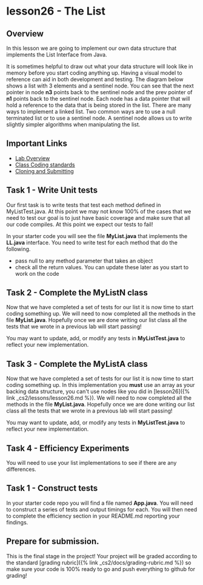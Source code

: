 # lesson26 - The List

## Overview

In this lesson we are going to implement our own data structure that implements the List Interface
from Java.

It is sometimes helpful to draw out what your data structure will look like in memory before you
start coding anything up. Having a visual model to reference can aid in both development and
testing. The diagram below shows a list with 3 elements and a sentinel node. You can see that the
next pointer in node **n3** points back to the sentinel node and the prev pointer of **n1** points
back to the sentinel node. Each node has a data pointer that will hold a reference to the data that
is being stored in the list. There are many ways to implement a linked list. Two common ways are to
use a null terminated list or to use a sentinel node. A sentinel node allows us to write slightly
simpler algorithms when manipulating the list.


## Important Links

- [Lab Overview]()
- [Class Coding standards](https://shanep-cs2.github.io/docs/coding-standards.html)
- [Cloning and Submitting](https://shanep-cs2.github.io/docs/github.html)

## Task 1 - Write Unit tests

Our first task is to write tests that test each method defined in MyListTest.java. At this point
we may not know 100% of the cases that we need to test our goal is to just have basic coverage
and make sure that all our code compiles. At this point we expect our tests to fail!

In your starter code you will see the file **MyList.java** that implements the **LL.java**
interface. You need to write test for each method that do the following.

- pass null to any method parameter that takes an object
- check all the return values. You can update these later as you start to work on the code

## Task 2 - Complete the MyListN class

Now that we have completed a set of tests for our list it is now time to start coding something up.
We will need to now completed all the methods in the file **MyList.java**.  Hopefully once we are
done writing our list class all the tests that we wrote in a previous lab will start passing!

You may want to update, add, or modify any tests in **MyListTest.java** to reflect your new
implementation.

## Task 3 - Complete the MyListA class

Now that we have completed a set of tests for our list it is now time to start coding something up.
In this implementation you **must** use an array as your backing data structure, you can't use nodes
like you did in [lesson26]({% link _cs2/lessons/lesson26.md %}). We will need to now completed all
the methods in the file **MyList.java**.  Hopefully once we are done writing our list class all the
tests that we wrote in a previous lab will start passing!

You may want to update, add, or modify any tests in **MyListTest.java** to reflect your new
implementation.

## Task 4 - Efficiency Experiments

You will need to use your list implementations to see if there are any differences.

## Task 1 - Construct tests

In your starter code repo you will find a file named **App.java**. You will need to construct a
series of tests and output timings for each. You will then need to complete the efficiency section
in your README.md reporting your findings.

## Prepare for submission.

This is the final stage in the project! Your project will be graded according to the standard
[grading rubric]({% link _cs2/docs/grading-rubric.md %}) so make sure your code is 100% ready to
go and push everything to github for grading!

